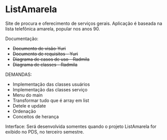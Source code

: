 # ListAmarela
Site de procura e oferecimento de serviços gerais. Aplicação é baseada na lista telefônica amarela, popular nos anos 90.

Documentação:
- ~~Documento de visão-Yuri~~
- ~~Documento de requisitos - Yuri~~
- ~~Diagrama de casos de uso - Radmila~~
- ~~Diagrama de classes - Radmila~~

DEMANDAS:
- Implementação das classes usuários
- Implementação das classes serviço
- Menu do main
- Transformar tudo que é array em list
- Detele e update
- Ordenação
- Conceitos de herança

Interface: Será desenvolvida somentes quando o projeto ListAmarela for exibido no PDS, no terceiro semestre.
